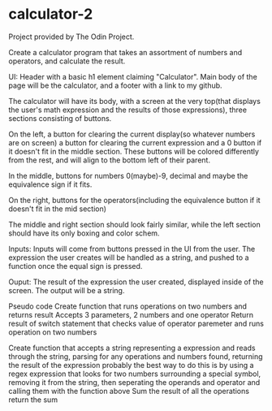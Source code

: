 # calculator-2
Project provided by The Odin Project.

Create a calculator program that takes an assortment of numbers and operators, and calculate the result.

UI: Header with a basic h1 element claiming "Calculator". Main body of the page will be the calculator, and a footer with a link to my
github.

The calculator will have its body, with a screen at the very top(that displays the user's math expression and the results of those
expressions), three sections consisting of buttons.

On the left, a button for clearing the current display(so whatever numbers are on
screen) a button for clearing the current expression and a 0 button if it doesn't fit in the middle section. These buttons will be colored
differently from the rest, and will align to the bottom left of their parent.

In the middle, buttons for numbers 0(maybe)-9, decimal and maybe the equivalence sign if it fits.

On the right, buttons for the operators(including the equivalence button if it doesn't fit in the mid section)

The middle and right section should look fairly similar, while the left section should have its only boxing and color schem. 

Inputs: Inputs will come from buttons pressed in the UI from the user. The expression the user creates will be handled as a string, and pushed to a function once the equal sign is pressed.

Ouput: The result of the expression the user created, displayed inside of the screen. The output will be a string.

Pseudo code
Create function that runs operations on two numbers and returns result 
  Accepts 3 parameters, 2 numbers and one operator
  Return result of switch statement that checks value of operator paremeter and runs operation on two numbers

Create function that accepts a string representing a expression and reads through the string, parsing for any operations and numbers found, returning the result of the expression
  probably the best way to do this is by using a regex expression that looks for two numbers surrounding a special symbol, removing it from
  the string, then seperating the operands and operator and calling them with the function above
  Sum the result of all the operations
  return the sum
  
